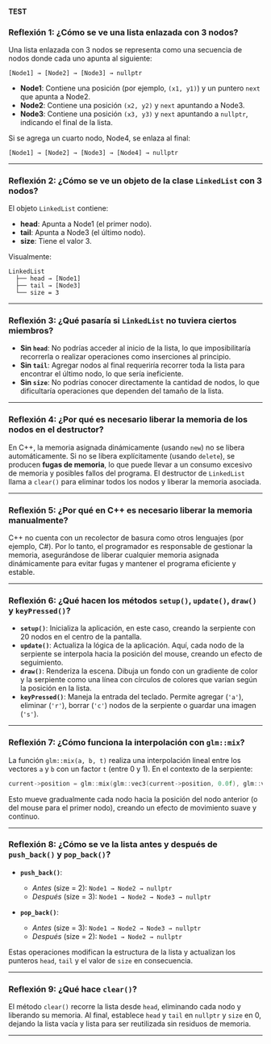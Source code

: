 #### TEST


###  Reflexión 1: ¿Cómo se ve una lista enlazada con 3 nodos?

Una lista enlazada con 3 nodos se representa como una secuencia de nodos donde cada uno apunta al siguiente:

```
[Node1] → [Node2] → [Node3] → nullptr
```

* **Node1**: Contiene una posición (por ejemplo, `(x1, y1)`) y un puntero `next` que apunta a Node2.
* **Node2**: Contiene una posición `(x2, y2)` y `next` apuntando a Node3.
* **Node3**: Contiene una posición `(x3, y3)` y `next` apuntando a `nullptr`, indicando el final de la lista.

Si se agrega un cuarto nodo, Node4, se enlaza al final:

```
[Node1] → [Node2] → [Node3] → [Node4] → nullptr
```

---

###  Reflexión 2: ¿Cómo se ve un objeto de la clase `LinkedList` con 3 nodos?

El objeto `LinkedList` contiene:

* **head**: Apunta a Node1 (el primer nodo).
* **tail**: Apunta a Node3 (el último nodo).
* **size**: Tiene el valor 3.

Visualmente:

```
LinkedList
  ├── head → [Node1]
  ├── tail → [Node3]
  └── size = 3
```

---

###  Reflexión 3: ¿Qué pasaría si `LinkedList` no tuviera ciertos miembros?

* **Sin `head`**: No podrías acceder al inicio de la lista, lo que imposibilitaría recorrerla o realizar operaciones como inserciones al principio.
* **Sin `tail`**: Agregar nodos al final requeriría recorrer toda la lista para encontrar el último nodo, lo que sería ineficiente.
* **Sin `size`**: No podrías conocer directamente la cantidad de nodos, lo que dificultaría operaciones que dependen del tamaño de la lista.

---

###  Reflexión 4: ¿Por qué es necesario liberar la memoria de los nodos en el destructor?

En C++, la memoria asignada dinámicamente (usando `new`) no se libera automáticamente. Si no se libera explícitamente (usando `delete`), se producen **fugas de memoria**, lo que puede llevar a un consumo excesivo de memoria y posibles fallos del programa. El destructor de `LinkedList` llama a `clear()` para eliminar todos los nodos y liberar la memoria asociada.

---

###  Reflexión 5: ¿Por qué en C++ es necesario liberar la memoria manualmente?

C++ no cuenta con un recolector de basura como otros lenguajes (por ejemplo, C#). Por lo tanto, el programador es responsable de gestionar la memoria, asegurándose de liberar cualquier memoria asignada dinámicamente para evitar fugas y mantener el programa eficiente y estable.

---

###  Reflexión 6: ¿Qué hacen los métodos `setup()`, `update()`, `draw()` y `keyPressed()`?

* **`setup()`**: Inicializa la aplicación, en este caso, creando la serpiente con 20 nodos en el centro de la pantalla.
* **`update()`**: Actualiza la lógica de la aplicación. Aquí, cada nodo de la serpiente se interpola hacia la posición del mouse, creando un efecto de seguimiento.
* **`draw()`**: Renderiza la escena. Dibuja un fondo con un gradiente de color y la serpiente como una línea con círculos de colores que varían según la posición en la lista.
* **`keyPressed()`**: Maneja la entrada del teclado. Permite agregar (`'a'`), eliminar (`'r'`), borrar (`'c'`) nodos de la serpiente o guardar una imagen (`'s'`).

---

###  Reflexión 7: ¿Cómo funciona la interpolación con `glm::mix`?

La función `glm::mix(a, b, t)` realiza una interpolación lineal entre los vectores `a` y `b` con un factor `t` (entre 0 y 1). En el contexto de la serpiente:

```cpp
current->position = glm::mix(glm::vec3(current->position, 0.0f), glm::vec3(target, 0.0f), interpolationFactor);
```

Esto mueve gradualmente cada nodo hacia la posición del nodo anterior (o del mouse para el primer nodo), creando un efecto de movimiento suave y continuo.

---

###  Reflexión 8: ¿Cómo se ve la lista antes y después de `push_back()` y `pop_back()`?

* **`push_back()`**:

  * *Antes* (size = 2): `Node1 → Node2 → nullptr`
  * *Después* (size = 3): `Node1 → Node2 → Node3 → nullptr`

* **`pop_back()`**:

  * *Antes* (size = 3): `Node1 → Node2 → Node3 → nullptr`
  * *Después* (size = 2): `Node1 → Node2 → nullptr`

Estas operaciones modifican la estructura de la lista y actualizan los punteros `head`, `tail` y el valor de `size` en consecuencia.

---

###  Reflexión 9: ¿Qué hace `clear()`?

El método `clear()` recorre la lista desde `head`, eliminando cada nodo y liberando su memoria. Al final, establece `head` y `tail` en `nullptr` y `size` en 0, dejando la lista vacía y lista para ser reutilizada sin residuos de memoria.

---

